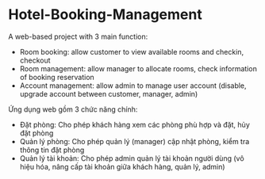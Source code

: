 # Hotel-Booking-Management

A web-based project with 3 main function:
- Room booking: allow customer to view available rooms and checkin, checkout
- Room management: allow manager to allocate rooms, check information of booking reservation
- Account management: allow admin to manage user account (disable, upgrade account between customer, manager, admin)


Ứng dụng web gồm 3 chức năng chính:
- Đặt phòng: Cho phép khách hàng xem các phòng phù hợp và đặt, hủy đặt phòng
- Quản lý phòng: Cho phép quản lý (manager) cập nhật phòng, kiểm tra thông tin đặt phòng
- Quản lý tài khoản: Cho phép admin quản lý tài khoản người dùng (vô hiệu hóa, nâng cấp tài khoản giữa khách hàng, quản lý, admin)
